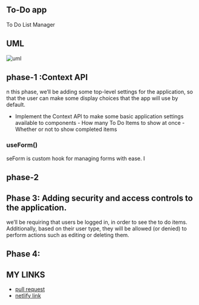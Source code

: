 ## To-Do app
To Do List Manager

## UML 
![uml](https://user-images.githubusercontent.com/90922969/169901134-0314bb95-fb0d-46fc-be56-272eff9e2000.jpg)

## phase-1 :Context API
n this phase, we’ll be adding some top-level settings for the application, so that the user can make some display choices that the app will use by default.
- Implement the Context API to make some basic application settings available to components
      - How many To Do Items to show at once
      - Whether or not to show completed items

### useForm()      
seForm is custom hook for managing forms with ease. I
## phase-2 
## Phase 3: Adding security and access controls to the application.
 we’ll be requiring that users be logged in, in order to see the to do items. Additionally, based on their user type, they will be allowed (or denied) to perform actions such as editing or deleting them.
## Phase 4:
## MY LINKS
 -  [pull request](https://github.com/neveenaburomman/todo-app/pulls)
 -  [netlify link](https://6290fb3be443820d44139502--phenomenal-genie-0bd710.netlify.app/)
